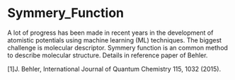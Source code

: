 # Symmery_Function
A lot of progress has been made in recent years in the development of atomistic potentials using machine learning (ML) techniques. 
The biggest challenge is molecular descriptor. Symmery function is an common method to describe molecular structure. Details in reference
paper of Behler.

[1]J. Behler, International Journal of Quantum Chemistry 115, 1032 (2015).
